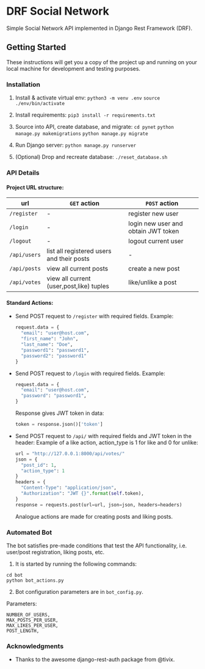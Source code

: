 # DRF Social Network

Simple Social Network API implemented in Django Rest Framework (DRF).

## Getting Started

These instructions will get you a copy of the project up and running on your local machine for development and testing purposes.

### Installation

1. Install & activate virtual env:
    `python3 -m venv .env`
    `source ./env/bin/activate`

1. Install requirements:
    `pip3 install -r requirements.txt`

1. Source into API, create database, and migrate:
    `cd pynet`
    `python manage.py makemigrations`
    `python manage.py migrate`

1. Run Django server:
    `python manage.py runserver`

1. (Optional) Drop and recreate database:
    `./reset_database.sh`

### API Details

#### Project URL structure:
url | `GET` action | `POST` action
--- | ------------ | -------------
`/register` | - | register new user
`/login` | - | login new user and obtain JWT token
`/logout` | - | logout current user
`/api/users` | list all registered users and their posts | -
`/api/posts` | view all current posts | create a new post |
`/api/votes` | view all current (user,post,like) tuples | like/unlike a post

#### Standard Actions:

* Send POST request to `/register` with required fields.
  Example:
  ```python
  request.data = {
    "email": "user@host.com",
    "first_name": "John",
    "last_name": "Doe",
    "password1": "password1",
    "password2": "password1"
  }
  ```

* Send POST request to `/login` with required fields.
  Example:
  ```python
  request.data = {
    "email": "user@host.com",
    "password": "password1",
  }
  ```
  Response gives JWT token in data:
  ```python
  token = response.json()['token']
  ```

* Send POST request to `/api/` with required fields and JWT token in the header:
  Example of a like action, action_type is 1 for like and 0 for unlike:
  ```python
  url = "http://127.0.0.1:8000/api/votes/"
  json = {
    "post_id": 1,
    "action_type": 1
  }
  headers = {
    "Content-Type": "application/json",
    "Authorization": "JWT {}".format(self.token),
  }
  response = requests.post(url=url, json=json, headers=headers)
  ```
  Analogue actions are made for creating posts and liking posts.


### Automated Bot

The bot satisfies pre-made conditions that test the API functionality, i.e. user/post registration, liking posts, etc.

1. It is started by running the following commands:
```
cd bot
python bot_actions.py
```

2. Bot configuration parameters are in `bot_config.py`.

Parameters:
```
NUMBER_OF_USERS,
MAX_POSTS_PER_USER,
MAX_LIKES_PER_USER,
POST_LENGTH,
```



### Acknowledgments
* Thanks to the awesome django-rest-auth package from @tivix.
